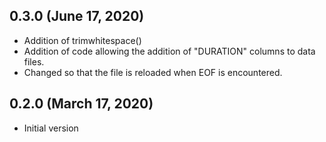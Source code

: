 ## 0.3.0 (June 17, 2020)
  - Addition of trimwhitespace()
  - Addition of code allowing the addition of "DURATION" columns to data files.
  - Changed so that the file is reloaded when EOF is encountered.

## 0.2.0 (March 17, 2020)
  - Initial version


